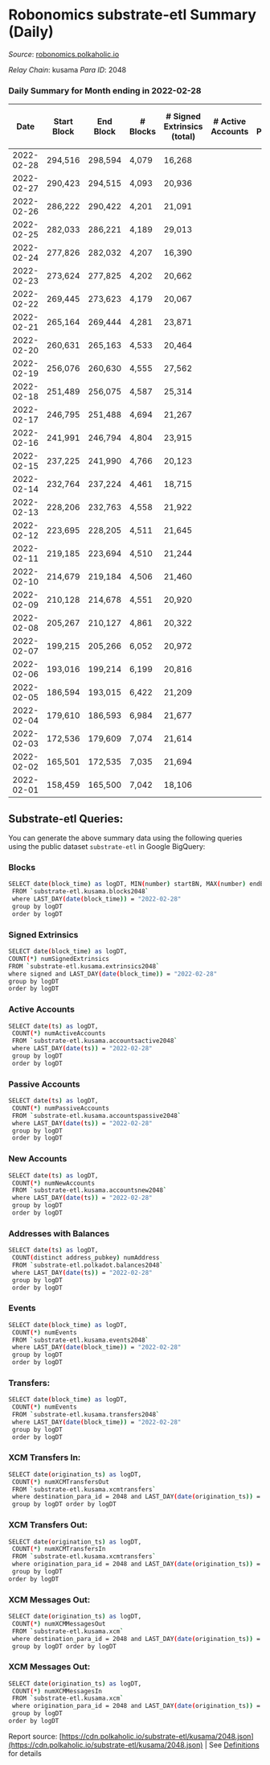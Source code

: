 # Robonomics substrate-etl Summary (Daily)

_Source_: [robonomics.polkaholic.io](https://robonomics.polkaholic.io)

*Relay Chain*: kusama
*Para ID*: 2048



### Daily Summary for Month ending in 2022-02-28


| Date | Start Block | End Block | # Blocks | # Signed Extrinsics (total) | # Active Accounts | # Passive | # New | # Addresses with Balances | # Events | # Transfers | # XCM Transfers In | # XCM Transfers Out | # XCM In | # XCM Out | Issues | 
| ---- | ----------- | --------- | -------- | --------------------------- | ----------------- | --------- | ----- | ------------------------- | -------- | ----------- | ------------------ | ------------------- | -------- | --------- | ------ |
| 2022-02-28 | 294,516 | 298,594 | 4,079 | 16,268 |  |  |  | 2,450 | 91,270 | 5 ($5,606.65) |   |   |  |  |  |
| 2022-02-27 | 290,423 | 294,515 | 4,093 | 20,936 |  |  |  | 2,452 | 108,147 |   |   |   |  |  |  |
| 2022-02-26 | 286,222 | 290,422 | 4,201 | 21,091 |  |  |  | 2,451 | 109,472 | 1 ($16.44) |   |   |  |  |  |
| 2022-02-25 | 282,033 | 286,221 | 4,189 | 29,013 |  |  |  | 2,449 | 152,948 | 8 ($7,747.19) |   |   |  |  |  |
| 2022-02-24 | 277,826 | 282,032 | 4,207 | 16,390 |  |  |  | 2,446 | 95,594 | 61 ($3,729.31) |   |   |  |  |  |
| 2022-02-23 | 273,624 | 277,825 | 4,202 | 20,662 |  |  |  | 2,434 | 114,445 | 1  |   |   |  |  |  |
| 2022-02-22 | 269,445 | 273,623 | 4,179 | 20,067 |  |  |  | 2,413 | 109,448 | 2 ($2.23) |   |   |  |  |  |
| 2022-02-21 | 265,164 | 269,444 | 4,281 | 23,871 |  |  |  | 2,379 | 128,992 | 2 ($13,124.39) |   |   |  |  |  |
| 2022-02-20 | 260,631 | 265,163 | 4,533 | 20,464 |  |  |  | 2,376 | 112,476 |   |   |   |  |  |  |
| 2022-02-19 | 256,076 | 260,630 | 4,555 | 27,562 |  |  |  | 2,376 | 139,677 | 1 ($0.07) |   |   |  |  |  |
| 2022-02-18 | 251,489 | 256,075 | 4,587 | 25,314 |  |  |  | 2,372 | 129,924 | 7 ($8,093.06) |   |   |  |  |  |
| 2022-02-17 | 246,795 | 251,488 | 4,694 | 21,267 |  |  |  | 2,373 | 107,827 | 5 ($78.20) |   |   |  |  |  |
| 2022-02-16 | 241,991 | 246,794 | 4,804 | 23,915 |  |  |  | 2,375 | 117,310 | 1 ($105,682.78) |   |   |  |  |  |
| 2022-02-15 | 237,225 | 241,990 | 4,766 | 20,123 |  |  |  | 2,373 | 104,483 | 13 ($2,432.91) |   |   |  |  |  |
| 2022-02-14 | 232,764 | 237,224 | 4,461 | 18,715 |  |  |  | 2,381 | 96,924 |   |   |   |  |  |  |
| 2022-02-13 | 228,206 | 232,763 | 4,558 | 21,922 |  |  |  | 2,381 | 109,570 |   |   |   |  |  |  |
| 2022-02-12 | 223,695 | 228,205 | 4,511 | 21,645 |  |  |  | 2,379 | 108,228 | 1 ($22,159.92) |   |   |  |  |  |
| 2022-02-11 | 219,185 | 223,694 | 4,510 | 21,244 |  |  |  | 2,378 | 106,609 | 1 ($20.73) |   |   |  |  |  |
| 2022-02-10 | 214,679 | 219,184 | 4,506 | 21,460 |  |  |  | 2,376 | 112,249 | 4 ($37.88) |   |   |  |  |  |
| 2022-02-09 | 210,128 | 214,678 | 4,551 | 20,920 |  |  |  | 2,371 | 113,188 | 3  |   |   |  |  |  |
| 2022-02-08 | 205,267 | 210,127 | 4,861 | 20,322 |  |  |  | 2,366 | 116,952 | 1 ($45.33) |   |   |  |  |  |
| 2022-02-07 | 199,215 | 205,266 | 6,052 | 20,972 |  |  |  | 2,365 | 125,838 | 3  |   |   |  |  |  |
| 2022-02-06 | 193,016 | 199,214 | 6,199 | 20,816 |  |  |  | 2,365 | 125,996 | 5 ($53,991.16) |   |   |  |  |  |
| 2022-02-05 | 186,594 | 193,015 | 6,422 | 21,209 |  |  |  | 2,365 | 128,890 | 1 ($8.62) |   |   |  |  |  |
| 2022-02-04 | 179,610 | 186,593 | 6,984 | 21,677 |  |  |  | 2,364 | 133,646 | 9 ($146,857.86) |   |   |  |  |  |
| 2022-02-03 | 172,536 | 179,609 | 7,074 | 21,614 |  |  |  | 2,358 | 133,802 | 6 ($7,335.12) |   |   |  |  |  |
| 2022-02-02 | 165,501 | 172,535 | 7,035 | 21,694 |  |  |  | 2,356 | 133,622 | 1 ($0.02) |   |   |  |  |  |
| 2022-02-01 | 158,459 | 165,500 | 7,042 | 18,106 |  |  |  | 2,356 | 118,143 | 3 ($4,243.04) |   |   |  |  |  |

## Substrate-etl Queries:
You can generate the above summary data using the following queries using the public dataset `substrate-etl` in Google BigQuery:

### Blocks
```bash
SELECT date(block_time) as logDT, MIN(number) startBN, MAX(number) endBN, COUNT(*) numBlocks 
 FROM `substrate-etl.kusama.blocks2048`  
 where LAST_DAY(date(block_time)) = "2022-02-28" 
 group by logDT 
 order by logDT
```

### Signed Extrinsics
```bash
SELECT date(block_time) as logDT, 
COUNT(*) numSignedExtrinsics 
FROM `substrate-etl.kusama.extrinsics2048`  
where signed and LAST_DAY(date(block_time)) = "2022-02-28" 
group by logDT 
order by logDT
```

### Active Accounts
```bash
SELECT date(ts) as logDT, 
 COUNT(*) numActiveAccounts 
 FROM `substrate-etl.kusama.accountsactive2048` 
 where LAST_DAY(date(ts)) = "2022-02-28" 
 group by logDT 
 order by logDT
```

### Passive Accounts
```bash
SELECT date(ts) as logDT, 
 COUNT(*) numPassiveAccounts 
 FROM `substrate-etl.kusama.accountspassive2048` 
 where LAST_DAY(date(ts)) = "2022-02-28" 
 group by logDT 
 order by logDT
```

### New Accounts
```bash
SELECT date(ts) as logDT, 
 COUNT(*) numNewAccounts 
 FROM `substrate-etl.kusama.accountsnew2048` 
 where LAST_DAY(date(ts)) = "2022-02-28" 
 group by logDT
 order by logDT
```

### Addresses with Balances
```bash
SELECT date(ts) as logDT,
 COUNT(distinct address_pubkey) numAddress 
 FROM `substrate-etl.polkadot.balances2048` 
 where LAST_DAY(date(ts)) = "2022-02-28" 
 group by logDT 
 order by logDT
```

### Events
```bash
SELECT date(block_time) as logDT, 
 COUNT(*) numEvents 
 FROM `substrate-etl.kusama.events2048` 
 where LAST_DAY(date(block_time)) = "2022-02-28" 
 group by logDT 
 order by logDT
```

### Transfers:
```bash
SELECT date(block_time) as logDT, 
 COUNT(*) numEvents 
 FROM `substrate-etl.kusama.transfers2048` 
 where LAST_DAY(date(block_time)) = "2022-02-28" 
 group by logDT 
 order by logDT
```

### XCM Transfers In:
```bash
SELECT date(origination_ts) as logDT, 
 COUNT(*) numXCMTransfersOut 
 FROM `substrate-etl.kusama.xcmtransfers` 
 where destination_para_id = 2048 and LAST_DAY(date(origination_ts)) = "2022-02-28" 
 group by logDT order by logDT
```

### XCM Transfers Out:
```bash
SELECT date(origination_ts) as logDT, 
 COUNT(*) numXCMTransfersIn 
 FROM `substrate-etl.kusama.xcmtransfers` 
 where origination_para_id = 2048 and LAST_DAY(date(origination_ts)) = "2022-02-28" 
 group by logDT 
order by logDT
```

### XCM Messages Out:
```bash
SELECT date(origination_ts) as logDT, 
 COUNT(*) numXCMMessagesOut 
 FROM `substrate-etl.kusama.xcm` 
 where destination_para_id = 2048 and LAST_DAY(date(origination_ts)) = "2022-02-28" 
 group by logDT order by logDT
```

### XCM Messages Out:
```bash
SELECT date(origination_ts) as logDT, 
 COUNT(*) numXCMMessagesIn 
 FROM `substrate-etl.kusama.xcm` 
 where origination_para_id = 2048 and LAST_DAY(date(origination_ts)) = "2022-02-28" 
 group by logDT 
order by logDT
```


Report source: [https://cdn.polkaholic.io/substrate-etl/kusama/2048.json](https://cdn.polkaholic.io/substrate-etl/kusama/2048.json) | See [Definitions](/DEFINITIONS.md) for details

